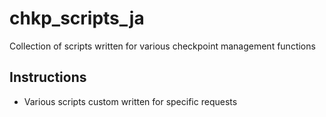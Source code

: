 # chkp_scripts_ja
Collection of scripts written for various checkpoint management functions

## Instructions 
- Various scripts custom written for specific requests
